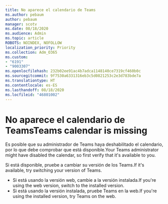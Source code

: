 ```yaml
---
title: No aparece el calendario de Teams
ms.author: pebaum
author: pebaum
manager: scotv
ms.date: 08/18/2020
ms.audience: Admin
ms.topic: article
ROBOTS: NOINDEX, NOFOLLOW
localization_priority: Priority
ms.collection: Adm_O365
ms.custom:
- "6191"
- "9003307"
ms.openlocfilehash: 232b02ee91ac4b7adca1148140ce7319cf460b0c
ms.sourcegitcommit: 9f7530a6331316eb3c5d0821253c2e3d783bde7a
ms.translationtype: HT
ms.contentlocale: es-ES
ms.lasthandoff: 08/18/2020
ms.locfileid: "46801002"
---
```

# <a name="teams-calendar-is-missing"></a><span data-ttu-id="97f23-102">No aparece el calendario de Teams</span><span class="sxs-lookup"><span data-stu-id="97f23-102">Teams calendar is missing</span></span>

<span data-ttu-id="97f23-103">Es posible que su administrador de Teams haya deshabilitado el calendario, por lo que debe comprobar que está disponible.</span><span class="sxs-lookup"><span data-stu-id="97f23-103">Your Teams administrator might have disabled the calendar, so first verify that it's available to you.</span></span>

<span data-ttu-id="97f23-104">Si está disponible, pruebe a cambiar su versión de los Teams.</span><span class="sxs-lookup"><span data-stu-id="97f23-104">If it's available, try switching your version of Teams.</span></span>

- <span data-ttu-id="97f23-105">Si está usando la versión web, cambie a la versión instalada.</span><span class="sxs-lookup"><span data-stu-id="97f23-105">If you're using the web version, switch to the installed version.</span></span>
- <span data-ttu-id="97f23-106">Si está usando la versión instalada, pruebe Teams en la web.</span><span class="sxs-lookup"><span data-stu-id="97f23-106">If you're using the installed version, try Teams on the web.</span></span>